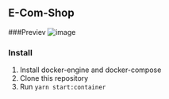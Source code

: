 ## E-Com-Shop

###Previev
![image](https://user-images.githubusercontent.com/118002053/235888470-716920c5-6a71-41c4-af6a-46f874b46930.png)

### Install
1. Install docker-engine and docker-compose
2. Clone this repository
3. Run `yarn start:container` 
